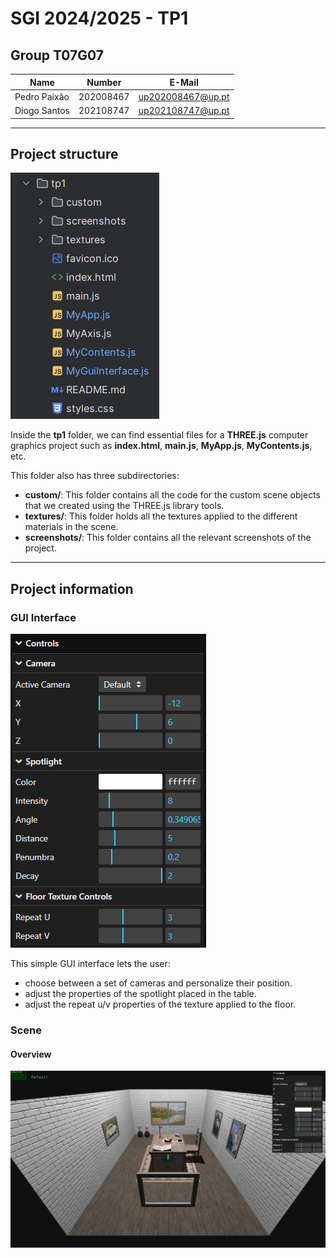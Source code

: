 # SGI 2024/2025 - TP1

## Group T07G07
| Name             | Number    | E-Mail             |
| ---------------- | --------- | ------------------ |
| Pedro Paixão     | 202008467 | up202008467@up.pt  |
| Diogo Santos     | 202108747 | up202108747@up.pt  |

----
## Project structure

![Project directory tree](screenshots/structure.png)

Inside the **tp1** folder, we can find essential files for a **THREE.js** computer graphics project such as **index.html**, **main.js**, **MyApp.js**, **MyContents.js**, etc.

This folder also has three subdirectories:

- **custom/**: This folder contains all the code for the custom scene objects that we created using the THREE.js library tools.
- **textures/**: This folder holds all the textures applied to the different materials in the scene.
- **screenshots/**: This folder contains all the relevant screenshots of the project.


----
## Project information

### GUI Interface

![Project GUI interface](screenshots/interface.png)

This simple GUI interface lets the user:

- choose between a set of cameras and personalize their position.
- adjust the properties of the spotlight placed in the table.
- adjust the repeat u/v properties of the texture applied to the floor.

### Scene

#### Overview

![Scene overview](screenshots/overview.png)
